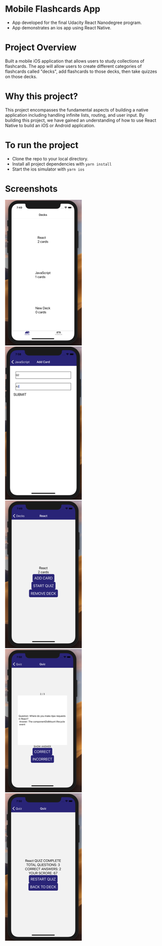 # Mobile Flashcards App
* App developed for the final Udacity React Nanodegree program.
* App demonstrates an ios app using React Native.

# Project Overview

Built a mobile iOS application that allows users to study collections of flashcards. The app will allow users to create different categories of flashcards called "decks", add flashcards to those decks, then take quizzes on those decks.

# Why this project?

This project encompasses the fundamental aspects of building a native application including handling infinite lists, routing, and user input. By building this project, we have gained an understanding of how to use React Native to build an iOS or Android application.

# To run the project
* Clone the repo to your local directory.
* Install all project dependencies with `yarn install`
* Start the ios simulator with `yarn ios`

# Screenshots
<img src='./DeckList.png' height='50%' width='50%' alt='Decks Screenshot' />
<img src='./AddCard.png' height='50%' width='50%' alt='Add Card Screenshot' />
<img src='./IndividualDeckView.png' height='50%' width='50%' alt='Individual Deck View Screenshot' />
<img src='./QuizScreen.png' height='50%' width='50%' alt='Quiz Screen Screenshot' />
<img src='./QuizResults.png' height='50%' width='50%' alt='Quiz Results Screenshot' />

